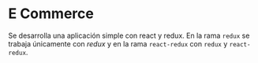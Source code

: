 # E Commerce

Se desarrolla una aplicación simple con react y redux. En la rama `redux` se trabaja únicamente con _redux_ y en la rama `react-redux` con `redux` y `react-redux`.
